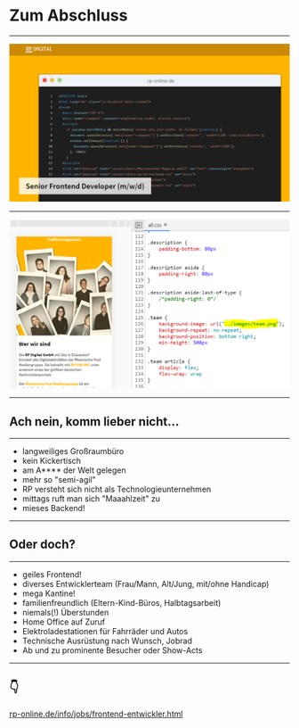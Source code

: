 
# Zum Abschluss

---

![Stellenanzeige bei der RP](assets/job-offering.png)

---

![Beispiel für den Bedarf](assets/png-fail.png)

---

## Ach nein, komm lieber nicht…

---

* langweiliges Großraumbüro 
* kein Kickertisch
* am A**** der Welt gelegen
* mehr so "semi-agil"
* RP versteht sich nicht als Technologieunternehmen
* mittags ruft man sich "Maaahlzeit" zu
* mieses Backend!

---

## Oder doch?

---

* geiles Frontend!
* diverses Entwicklerteam (Frau/Mann, Alt/Jung, mit/ohne Handicap)
* mega Kantine! 
* familienfreundlich (Eltern-Kind-Büros, Halbtagsarbeit)
* niemals(!) Überstunden
* Home Office auf Zuruf
* Elektroladestationen für Fahrräder und Autos
* Technische Ausrüstung nach Wunsch, Jobrad
* Ab und zu prominente Besucher oder Show-Acts

---

## 👇

[rp-online.de/info/jobs/frontend-entwickler.html](https://rp-online.de/info/jobs/frontend-entwickler.html)
